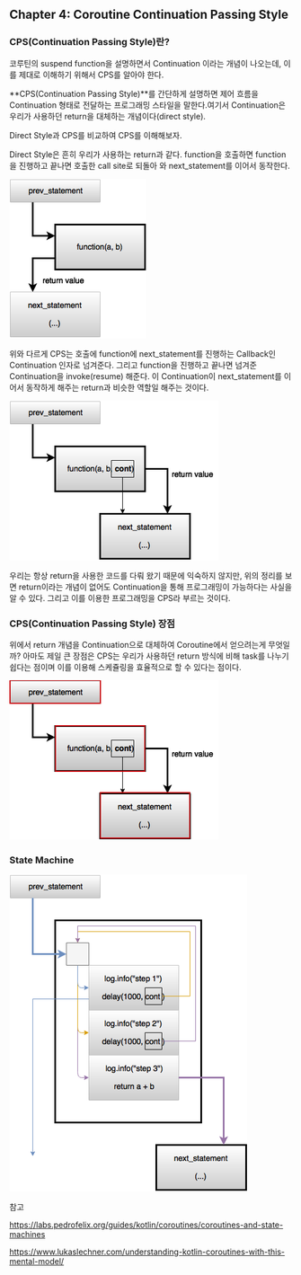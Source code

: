 ## Chapter 4: Coroutine Continuation Passing Style



### CPS(Continuation Passing Style)란?

코루틴의 suspend function을 설명하면서 Continuation 이라는 개념이 나오는데, 이를 제대로 이해하기 위해서 CPS를 알아야 한다.

**CPS(Continuation Passing Style)**를 간단하게 설명하면 제어 흐름을 Continuation 형태로 전달하는 프로그래밍 스타일을 말한다.여기서 Continuation은 우리가 사용하던 return을 대체하는 개념이다(direct style).

Direct Style과 CPS를 비교하여 CPS를 이해해보자.

Direct Style은 흔히 우리가 사용하는 return과 같다. function을 호출하면 function을 진행하고 끝나면 호출한 call site로 되돌아 와 next_statement를 이어서 동작한다.

<img src="./image/chapter4-1.png"  />



위와 다르게 CPS는 호출에 function에 next_statement를 진행하는 Callback인 Continuation 인자로 넘겨준다. 그리고 function을 진행하고 끝나면 넘겨준 Continuation을 invoke(resume) 해준다. 이 Continuation이 next_statement를 이어서 동작하게 해주는 return과 비슷한 역할일 해주는 것이다.

![chapter4-2](./image/chapter4-2.png)

우리는 항상 return을 사용한 코드를 다뤄 왔기 때문에 익숙하지 않지만, 위의 정리를 보면 return이라는 개념이 없어도 Continuation을 통해 프로그래밍이 가능하다는 사실을 알 수 있다. 그리고 이를 이용한 프로그래밍을 CPS라 부르는 것이다.



### CPS(Continuation Passing Style) 장점

위에서 return 개념을 Continuation으로 대체하여 Coroutine에서 얻으려는게 무엇일까? 아마도 제일 큰 장점은 CPS는 우리가 사용하던 return 방식에 비해 task를 나누기 쉽다는 점이며 이를 이용해 스케쥴링을 효율적으로 할 수 있다는 점이다.



![](./image/chapter4-3.png)

### State Machine

![](./image/chapter4-4.png)





참고

https://labs.pedrofelix.org/guides/kotlin/coroutines/coroutines-and-state-machines

https://www.lukaslechner.com/understanding-kotlin-coroutines-with-this-mental-model/

